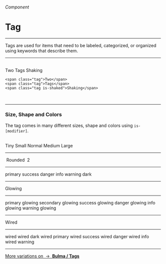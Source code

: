 <h6 class="is-uppercase is-dimmed has-text-weight-medium is-size-6 is-size-7-mobile">Component</h6>
<h1 class="title is-family-secondary">Tag</h1>
<hr class="is-visible is-size-3">
<p class="is-size-4 has-text-dark">
    <span class="has-text-weight-semibold">Tags</span> are used for items that need to be labeled, categorized, or organized using keywords that describe them.
</p>
<hr class="is-visible is-size-3"><br>

<div class="box is-well is-medium is-marginless is-radiusless-b">
    <span class="tag">Two</span>
    <span class="tag">Tags</span>
    <span class="tag is-shaked">Shaking</span>
</div>

    <span class="tag">Two</span>
    <span class="tag">Tags</span>
    <span class="tag is-shaked">Shaking</span>
<br>


<hr class="is-visible is-size-1">

<h3 class="title is-family-primary">Size, Shape and Colors</h3>

The tag comes in many different sizes, shape and colors using `is-[modifier]`.

<br>

<div class="box is-well is-large">
    <span class="tag is-tiny">Tiny</span>
    <span class="tag is-small">Small</span>
    <span class="tag">Normal</span>
    <span class="tag is-medium">Medium</span>
    <span class="tag is-large">Large</span>
    <hr>
    <span class="tag is-rounded">&nbsp;Rounded&nbsp;</span>
    <span class="tag is-rounded is-danger has-text-weight-semibold">2</span>
    <hr>
    <span class="tag is-primary">primary</span>
    <span class="tag is-success">success</span>
    <span class="tag is-danger">danger</span>
    <span class="tag is-info">info</span>
    <span class="tag is-warning">warning</span>
    <span class="tag is-dark">dark</span>
    <hr class="my-3">
    <label class="is-uppercase is-size-7 has-text-grey has-text-weight-medium pb-4">Glowing</label>
    <hr class="my-1">
    <span class="tag is-primary is-glowing">primary glowing</span>
    <span class="tag is-secondary is-glowing my-1">secondary glowing</span>
    <span class="tag is-success is-glowing">success glowing</span>
    <span class="tag is-danger is-glowing my-1">danger glowing</span>
    <span class="tag is-info is-glowing my-1">info glowing</span>
    <span class="tag is-warning is-glowing my-1">warning glowing</span>
    <hr class="my-3">
    <label class="is-uppercase is-size-7 has-text-grey has-text-weight-medium pb-4">Wired</label>
    <hr class="my-1">
    <span class="tag is-wired">wired</span>
    <span class="tag is-wired is-dark">wired dark</span>
    <span class="tag is-wired is-primary">wired primary</span>
    <span class="tag is-wired is-success">wired success</span>
    <span class="tag is-wired is-danger">wired danger</span>
    <span class="tag is-wired is-info">wired info</span>
    <span class="tag is-wired is-warning">wired warning</span>
</div>

<hr>

<a href="http://bulma.io/documentation/elements/tag/" target="blank" class="message is-info is-block">
    More variations on &nbsp;→&nbsp; <strong class="is-link is-underlined">Bulma / Tags</strong></a>
</a>
